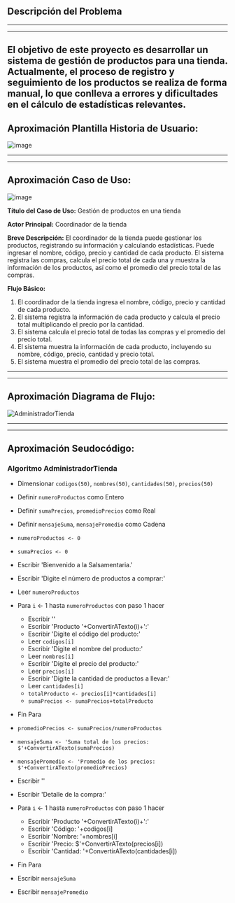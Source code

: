 ## Descripción del Problema

---
---

El objetivo de este proyecto es desarrollar un sistema de gestión de productos para una tienda. Actualmente, el proceso de registro y seguimiento de los productos se realiza de forma manual, lo que conlleva a errores y dificultades en el cálculo de estadísticas relevantes.
---
## Aproximación Plantilla Historia de Usuario:
![image](https://github.com/MiguelSanchez12/Zalzamentaria.github.io/assets/136994004/1b76d330-5874-4bd3-a3be-0582aa583fed)

---
---
## Aproximación Caso de Uso:


![image](https://github.com/MiguelSanchez12/zalzamentariaz.github.io/assets/136994004/ad8d30a3-d185-4ea4-b3a1-5977bb9b7005)


**Título del Caso de Uso:** Gestión de productos en una tienda

**Actor Principal:** Coordinador de la tienda

**Breve Descripción:** El coordinador de la tienda puede gestionar los productos, registrando su información y calculando estadísticas. Puede ingresar el nombre, código, precio y cantidad de cada producto. El sistema registra las compras, calcula el precio total de cada una y muestra la información de los productos, así como el promedio del precio total de las compras.

**Flujo Básico:**

1. El coordinador de la tienda ingresa el nombre, código, precio y cantidad de cada producto.
2. El sistema registra la información de cada producto y calcula el precio total multiplicando el precio por la cantidad.
3. El sistema calcula el precio total de todas las compras y el promedio del precio total.
4. El sistema muestra la información de cada producto, incluyendo su nombre, código, precio, cantidad y precio total.
5. El sistema muestra el promedio del precio total de las compras.
---
---
## Aproximación Diagrama de Flujo:
![AdministradorTienda](https://github.com/MiguelSanchez12/zalzamentariaz.github.io/assets/136994004/21ad0d43-3a85-4c5e-84a6-c350498cff94)

---
---
## Aproximación Seudocódigo:
### Algoritmo AdministradorTienda

- Dimensionar `codigos(50)`, `nombres(50)`, `cantidades(50)`, `precios(50)`
- Definir `numeroProductos` como Entero
- Definir `sumaPrecios`, `promedioPrecios` como Real
- Definir `mensajeSuma`, `mensajePromedio` como Cadena

- `numeroProductos <- 0`
- `sumaPrecios <- 0`

- Escribir 'Bienvenido a la Salsamentaria.'
- Escribir 'Digite el número de productos a comprar:'
- Leer `numeroProductos`

- Para `i` <- 1 hasta `numeroProductos` con paso 1 hacer
  - Escribir ''
  - Escribir 'Producto '+ConvertirATexto(i)+':'
  - Escribir 'Digite el código del producto:'
  - Leer `codigos[i]`
  - Escribir 'Digite el nombre del producto:'
  - Leer `nombres[i]`
  - Escribir 'Digite el precio del producto:'
  - Leer `precios[i]`
  - Escribir 'Digite la cantidad de productos a llevar:'
  - Leer `cantidades[i]`
  - `totalProducto <- precios[i]*cantidades[i]`
  - `sumaPrecios <- sumaPrecios+totalProducto`
- Fin Para

- `promedioPrecios <- sumaPrecios/numeroProductos`
- `mensajeSuma <- 'Suma total de los precios: $'+ConvertirATexto(sumaPrecios)`
- `mensajePromedio <- 'Promedio de los precios: $'+ConvertirATexto(promedioPrecios)`

- Escribir ''
- Escribir 'Detalle de la compra:'
- Para `i` <- 1 hasta `numeroProductos` con paso 1 hacer
  - Escribir 'Producto '+ConvertirATexto(i)+':'
  - Escribir 'Código: '+codigos[i]
  - Escribir 'Nombre: '+nombres[i]
  - Escribir 'Precio: $'+ConvertirATexto(precios[i])
  - Escribir 'Cantidad: '+ConvertirATexto(cantidades[i])
- Fin Para

- Escribir `mensajeSuma`
- Escribir `mensajePromedio`
